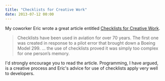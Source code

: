 ```yaml
---
title: "Checklists for Creative Work"
date: 2013-07-12 00:00
---
```


<p>My coworker Eric wrote a great article entitled <a href="http://www.teehanlax.com/blog/checklists-for-creative-work/">Checklists for Creative Work</a>. </p>

<blockquote>
  <p>Checklists have been used in aviation for over 70 years. The first one was created in response to a pilot error that brought down a Boeing Model 299. ... the use of checklists proved it was simply too complex for one person’s memory.</p>

</blockquote>

<p>I'd strongly encourage you to read the article. Programming, I have argued, is a creative process and Eric's advice for use of checklists apply very well to developers. </p>

<!-- more -->


